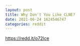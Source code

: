 ```yaml
--- 
layout: post 
title: Why Don't You Like CLNE? 
date: 2021-06-24 1624546747 
categories: reddit 
--- 
```

https://redd.it/o72lce